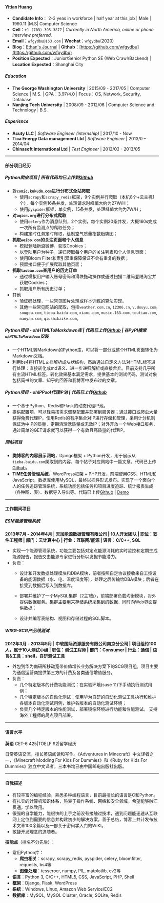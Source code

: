 #### Yitian Huang
 - **Candidate Info**： 2-3 yeas in workforce | half year at this job | Male | 1990.11 |M.S| Computer Science
 - **Cell**：`+1-(703)-395-3877` | _Currently in North America, online or phone interview preferred._
 - **Email**：`wfgydbu@163.com` | **Wechat**：`wfgydbu`(2020)
 - **Blog**：[Ethan's Journal](https://journal.ethanshub.com/) | **Github**：[https://github.com/wfgydbu](https://github.com/wfgydbu)
 - **Position Expected**：Junior/Senior Python SE (Web Crawl/Backend) | **Location Expected**：Shanghai City

##### Education
- **The George Washington University** | 2015/09 - 2017/05 | Computer Science | M.S. | GPA：3.97/4.0 | Focus：OS, Network, Security, Database
- **Nanjing Tech University** | 2008/09 - 2012/06 | Computer Science and Technology | B.S.

##### Experience
- **Acuty LLC** | *Software Engineer (internship)* | 2017/10 - Now 
- **Tica Energy Data management Ltd** | *Software Engineer* | 2013/0 – 2014/04
- **Chinasoft International Ltd** | *Test Engineer* | 2012/03 - 2013/05

------

#### 部分项目经历
##### Python爬虫项目 | 所有代码均已上传到[Github](https://github.com/wfgydbu/PythonCrawlers) 
- **对`comic.kukudm.com`进行分布式全站爬取**
  - 使用`scrapy`和`scrapy_redis`框架，9个实例并行爬取（本机8个+云主机1个），每个实例16条并发，处理请求时峰值大约为27W/H；
  - 使用`pyspider`框架，单实例，15条并发，处理峰值大约为7W/H；
- **对`aqicn.org`进行分布式爬取**
  - 使用`celery`作为消息队列，2个实例，每个实例20条并发，大概160s完成一次所有监测点的爬取任务；
  - 构建定时任务定时爬取，绘制空气质量指数趋势图；
- **抓取`weibo.com`的关注页面和个人信息**
  - 模拟登陆新浪微博，获取Cookies；
  - 以登陆用户为种子，递归爬取每个用户的关注列表和个人信息页面；
  - 使用Bloom Filter和索引双重保障保证不会有重复的数据；
  - 预留接口便于扩展爬取其他页面；
- **抓取`taobao.com`某用户的历史订单**
  - 通过模拟用户输入账号密码和滑块拖动操作或通过扫描二维码登陆淘宝并获取Cookies；
  - 抓取用户所有历史订单；
- 其他
  - 验证码处理，一些常见图片处理或样本训练的算法实现。
  - 其他一些常见网站的爬取，包括`weather.com.cn`, `12306.cn`, `v.douyu.com`, `sougou.com`, `tieba.baidu.com`,   `xiami.com`, `music.163.com`, `toutiao.com`, `maoyan.com`, `qiushibaike.com`。

#####  Python项目 - ohHTMLToMarkdown库 | 代码已上传[Github](https://github.com/wfgydbu/ohHTML2Markdown) | 在PyPI搜索`ohHTMLToMarkdown`安装

- 一个HTML转Markdown的Python库，可以将一部分或整个HTML页面转化为Markdown文档。
- 利用bs4将HTML文档解析成块状结构，然后通过自定义方法对HTML标签进行处理：直接转化成md语义、进一步递归解析或直接舍弃。目前支持几乎所有主流HTML标签。转化效果基本满足需求，提供基本的测试代码，测试对象包括简书的文章、知乎的回答和我博客中发布过的文章。

##### Python项目 - ohIPPool代理IP池 | 代码已上传[Github](https://github.com/wfgydbu/ohIPPool)
- 一个基于Python、Redis和Flask的动态代理IP池。
- 提供配置项，可以轻易按需求调整配置并部署到服务器；通过接口或爬虫大量获得免费代理IP，使用Redis的有序集合对IP进行存储和管理，采用计分机制保证池中IP的质量，定期清理低质量或无效IP；对外开放一个Web接口服务，通过简单的GET请求就可以获得一个有效且高质量的代理IP。

##### 网站项目

- **类博客的内容展示网站**，Django框架 + Python开发，用于展示从`tieba.baidu.com`爬取到的内容，每个帖子对应网站中一篇文章。代码已上传[Github](https://github.com/wfgydbu/A-Django-Content-Site)。
- **TIME任务管理系统**，WordPress框架 + PHP开发，前端使用CSS、HTML和JavaScript，数据库使用MySQL，最终以插件形式发布。实现了一个面向个人的任务追踪管理系统，系统功能包括任务和项目进度追踪、统计报表生成（各种图、表）、数据导入导出等。代码已上传[Github](https://github.com/wfgydbu/timeistime) | [Demo](http://actionpeach.com/)

------

#### 工作期间项目

##### ESM能源管理系统 
**2013年7月 - 2014年4月 | 天加能源数据管理有限公司 | 10人开发团队 | 职位：软件工程师 |  部门：云计算中心 | 行业：互联网/能源 | 语言：C/C++, SQL**

- 实现一个能源管理系统，功能主要包括对定点能源消耗的实时监控和定期生成能源报告，报告交由能源专家进行分析以发掘节能潜力。
- 负责：
  - 设计和开发数据处理模块和DBA模块，前者按照自定协议接收来自工控设备的能源数据（水、电、温度湿度等），处理之后传输给DBA模块；后者在接受到数据后写入到数据库。

  - 部署并维护了一个MySQL集群（2主1备），前端部署负载均衡模块，对外提供数据服务。集群主要用来存储系统采集到的数据，同时向Web界面提供数据；

  - 设计并编写表结构、视图和存储过程的SQL脚本。


##### WISG-SCG产品线测试
**2012年3月 - 2013年5月 | 中软国际资源服务有限公司南京分公司 | 项目组约100人，属于10人测试小组 | 职位：测试工程师 |  部门：Consumer | 行业：通信 | 语言&工具：shell，自研测试工具**

- 外包到华为南研所移动宽带价值增长业务解决方案下的SCG项目组，项目主要为通信运营商提供第三方的计费及各类通信增值服务。 
- 负责：
  - 几个特定版本的计费功能测试：在实验环境(suse 11)下手动执行测试用例； 
  - 几个特定版本的自动化测试：使用华为自研的自动化测试工具执行和维护各版本自动化测试用例，维护各版本的自动化测试环境；
  - 负责几个特定版本的性能测试，部署镜像环境进行功能和性能测试。 支持海外工程师的局点项目部署。

------

#### 语言水平

**英语** CET-6 425|TOELF 92|留学经历

日常英语交流，擅长英语阅读和写作。《Adventures in Minecraft》中文译者之一，《Minecraft Modding For Kids For Dummies》和《Ruby for Kids For Dummies》独立中文译者，三本书均已由中国邮电出版社出版。

------

#### 自我描述
- 有较丰富的编程经验，熟悉多种编程语言，目前最擅长的语言是C和Python。
- 有扎实的计算机知识体系，热衷于操作系统、网络和安全领域。希望能够融汇贯通，学以致用。
- 很强的自学能力，能很快的上手之前没有接触过技术，遇到问题能迅速从互联网上定位到需要的信息并构建初步的解决方案。善于总结，博客上共计发布技术文章100余篇以及一部关于密码学入门的WIKI。
- 敏捷开发理念的追随者。

**技能点**（排名不分先后）：

- 常用Python库：
  - **爬虫相关**：scrapy, scrapy_redis, pyspider, celery, bloomfilter,  requests, bs4等
  - **图像处理**：tesserocr, numpy, PIL, matplotlib, cv2等
- **语言**：Python 3, C/C++, HTML5, CSS, JavaScript, PHP,  Shell
- **框架**：Django, Flask, WordPress
- **系统**：Windows, Linux, Amazon Web Service/EC2
- **数据库**：MySQL, MySQL Cluster, Oracle, SQLite, Redis

